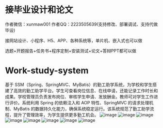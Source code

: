 # 接毕业设计和论文
作者微信：xunmaw001  作者QQ：2223505639(支持修改、部署调试、支持代做毕设)

接网站设计、小程序、H5、APP、各种系统等，单片机、嵌入式也可以做

选题+开题报告+任务书+程序定制+安装测试+论文+答辩PPT都可以做
# Work-study-system
基于 SSM（Spring、SpringMVC、MyBatis）的勤工助学系统，为学校和学生搭建了高效的勤工助学平台。学生可查看岗位信息、在线申请，还能记录工作时长和成果。学校管理员负责发布岗位、审核学生申请、发放酬金。教师可对学生工作进行评价。系统利用 Spring 的依赖注入和 AOP 特性、SpringMVC 的请求处理机制、MyBatis 的数据持久化能力，确保系统稳定运行。该系统规范了勤工助学流程，提升了管理效率，为学生提供更多勤工机会。 
![image](https://github.com/user-attachments/assets/0d1d2292-c460-454c-a9a9-ca04f9211725)
![image](https://github.com/user-attachments/assets/257b7566-fd3c-4d60-9354-2e2990ad7831)
![image](https://github.com/user-attachments/assets/29e70371-960f-452b-baf9-106ab13246f5)
![image](https://github.com/user-attachments/assets/d037d4de-ba87-4c58-8bc5-b14c63acc4c1)
![image](https://github.com/user-attachments/assets/96600429-eb26-4075-a384-97eb4fc82228)
![image](https://github.com/user-attachments/assets/462b4817-0824-4c41-9378-a3c9b6ee3a0e)
![image](https://github.com/user-attachments/assets/24b4412a-966d-4d68-a8c1-56540bff3540)
![image](https://github.com/user-attachments/assets/17cb27e2-06d1-47b9-abac-1e553a40b599)
